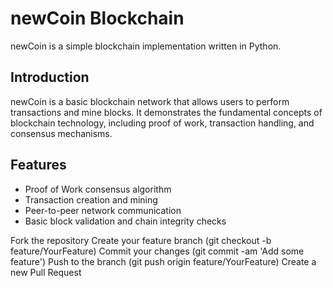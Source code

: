 # newCoin Blockchain

newCoin is a simple blockchain implementation written in Python.



## Introduction

newCoin is a basic blockchain network that allows users to perform transactions and mine blocks. It demonstrates the fundamental concepts of blockchain technology, including proof of work, transaction handling, and consensus mechanisms.

## Features

- Proof of Work consensus algorithm
- Transaction creation and mining
- Peer-to-peer network communication
- Basic block validation and chain integrity checks



Fork the repository
Create your feature branch (git checkout -b feature/YourFeature)
Commit your changes (git commit -am 'Add some feature')
Push to the branch (git push origin feature/YourFeature)
Create a new Pull Request
